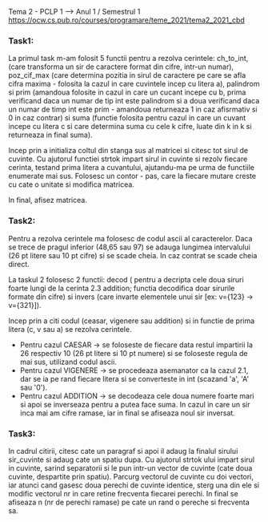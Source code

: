 Tema 2 - PCLP 1 --> Anul 1 / Semestrul 1 https://ocw.cs.pub.ro/courses/programare/teme_2021/tema2_2021_cbd

### Task1:

La primul task m-am folosit 5 functii pentru a rezolva cerintele: ch_to_int, (care transforma un sir de caractere format din cifre, intr-un numar), poz_cif_max (care determina pozitia in sirul de caractere pe care se afla cifra maxima - folosita la cazul in care cuvintele incep cu litera a), palindrom si prim (amandoua folosite in cazul in care un cucant incepe cu b, prima verificand daca un numar de tip int este palindrom si a doua verificand daca un numar de timp int este prim - amandoua returneaza 1 in caz afisrmativ si 0 in caz contrar) si suma (functie folosita pentru cazul in care un cuvant incepe cu litera c si care determina suma cu cele k cifre, luate din k in k si returneaza in final suma).

Incep prin a initializa coltul din stanga sus al matricei si citesc tot sirul de cuvinte. Cu ajutorul functiei strtok impart sirul in cuvinte si rezolv fiecare cerinta, testand prima litera a cuvantului, ajutandu-ma pe urma de functiile enumerate mai sus. Folosesc un contor - pas, care la fiecare mutare creste cu cate o unitate si modifica matricea.

In final, afisez matricea.

### Task2:

Pentru a rezolva cerintele ma folosesc de codul ascii al caracterelor. Daca se trece de pragul inferior (48,65 sau 97) se adauga lungimea intervalului (26 pt litere sau 10 pt cifre) si se scade cheia. In caz contrat se scade cheia direct.

La taskul 2 folosesc 2 functii: decod ( pentru a decripta cele doua siruri foarte lungi de la cerinta 2.3 addition; functia decodifica doar sirurile formate din cifre) si invers (care invarte elementele unui sir [ex: v={123} -> v={321}]). 

Incep prin a citi codul (ceasar, vigenere sau addition) si in functie de prima litera (c, v sau a) se rezolva cerintele. 
- Pentru cazul CAESAR -> se foloseste de fiecare data restul impartirii la 26 respectiv 10 (26 pt litere si 10 pt numere) si se foloseste regula de mai sus, utilizand codul ascii.
- Pentru cazul VIGENERE -> se procedeaza asemanator ca la cazul 2.1, dar se ia pe rand fiecare litera si se converteste in int (scazand 'a', 'A' sau '0').
- Pentru cazul ADDITION -> se decodeaza cele doua numere foarte mari si apoi se inverseaza pentru a putea face suma. In cazul in care un sir inca mai am cifre ramase, iar in final se afiseaza noul sir inversat.

### Task3:

In cadrul citirii, citesc cate un paragraf si apoi il adaug la finalul sirului sir_cuvinte si adaug cate un spatiu dupa. Cu ajutorul strtok ului impart sirul in cuvinte, sarind separatorii si le pun intr-un vector de cuvinte (cate doua cuvinte, despartite prin spatiu). Parcurg vectorul de cuvinte cu doi vectori, iar atunci cand gasesc doua perechi de cuvinte identice, sterg una din ele si modific vectorul nr in care retine frecventa fiecarei perechi. In final se afiseaza n (nr de perechi ramase) pe cate un rand o pereche si frecventa sa. 
